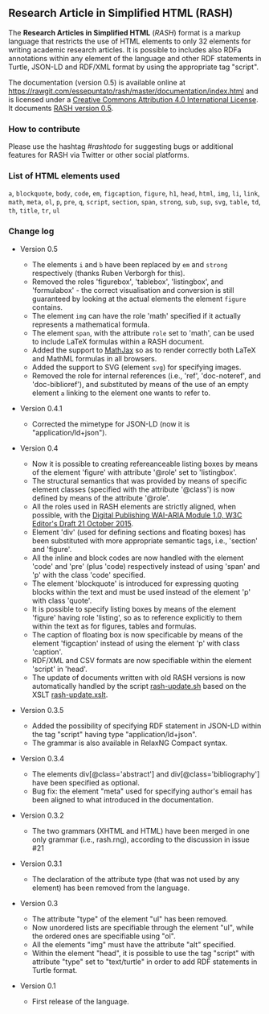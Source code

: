 ## Research Article in Simplified HTML (RASH)

The **Research Articles in Simplified HTML** (*RASH*) format is a markup language that restricts the use of HTML elements to only 32 elements for writing academic research articles. It is possible to includes also RDFa annotations within any element of the language and other RDF statements in Turtle, JSON-LD and RDF/XML format by using the appropriate tag "script". 

The documentation (version 0.5) is available online at https://rawgit.com/essepuntato/rash/master/documentation/index.html and is licensed under a [Creative Commons Attribution 4.0 International License](http://creativecommons.org/licenses/by/4.0/). It documents [RASH version 0.5](https://rawgit.com/essepuntato/rash/master/grammar/rash.rng).


### How to contribute

Please use the hashtag *#rashtodo* for suggesting bugs or additional features for RASH via Twitter or other social platforms.


### List of HTML elements used

<code>a</code>, <code>blockquote</code>, <code>body</code>, <code>code</code>, <code>em</code>, <code>figcaption</code>, <code>figure</code>, <code>h1</code>, <code>head</code>, <code>html</code>, <code>img</code>, <code>li</code>, <code>link</code>, <code>math</code>, <code>meta</code>, <code>ol</code>, <code>p</code>, <code>pre</code>, <code>q</code>, <code>script</code>, <code>section</code>, <code>span</code>, <code>strong</code>, <code>sub</code>, <code>sup</code>, <code>svg</code>, <code>table</code>, <code>td</code>, <code>th</code>, <code>title</code>, <code>tr</code>, <code>ul</code>


### Change log
* Version 0.5
  * The elements ``i`` and ``b`` have been replaced by ``em`` and ``strong`` respectively (thanks Ruben Verborgh for this).
  * Removed the roles 'figurebox', 'tablebox', 'listingbox', and 'formulabox' - the correct visualisation and conversion is still guaranteed by looking at the actual elements the element ``figure`` contains.
  * The element ``img`` can have the role 'math' specified if it actually represents a mathematical formula.
  * The element ``span``, with the attribute ``role`` set to 'math', can be used to include LaTeX formulas within a RASH document.
  * Added the support to [MathJax](http://mathjax.org) so as to render correctly both LaTeX and MathML formulas in all browsers.
  * Added the support to SVG (element ``svg``) for specifying images.
  * Removed the role for internal references (i.e., 'ref', 'doc-noteref', and 'doc-biblioref'), and substituted by means of the use of an empty element ``a`` linking to the element one wants to refer to.

* Version 0.4.1
  * Corrected the mimetype for JSON-LD (now it is "application/ld+json").
  
* Version 0.4
  * Now it is possible to creating refereanceable listing boxes by means of the element 'figure' with attribute '@role' set to 'listingbox'.
  * The structural semantics that was provided by means of specific element classes (specified with the attribute '@class') is now defined by means of the attribute '@role'. 
  * All the roles used in RASH elements are strictly aligned, when possible, with the [Digital Publishing WAI-ARIA Module 1.0, W3C Editor's Draft 21 October 2015](https://rawgit.com/w3c/aria/master/aria/dpub.html).
  * Element 'div' (used for defining sections and floating boxes) has been substituted with more appropriate semantic tags, i.e., 'section' and 'figure'.
  * All the inline and block codes are now handled with the element 'code' and 'pre' (plus 'code) respectively instead of using 'span' and 'p' with the class 'code' specified.
  * The element 'blockquote' is introduced for expressing quoting blocks within the text and must be used instead of the element 'p' with class 'quote'.
  * It is possible to specify listing boxes by means of the element 'figure' having role 'listing', so as to reference explicitly to them within the text as for figures, tables and formulas.
  * The caption of floating box is now specificable by means of the element 'figcaption' instead of using the element 'p' with class 'caption'.
  * RDF/XML and CSV formats are now specifiable within the element 'script' in 'head'.
  * The update of documents written with old RASH versions is now automatically handled by the script [rash-update.sh](https://github.com/essepuntato/rash/blob/master/tools/rash-update.sh) based on the XSLT [rash-update.xslt](https://github.com/essepuntato/rash/blob/master/xslt/rash-update.xsl).

* Version 0.3.5
  * Added the possibility of specifying RDF statement in JSON-LD within the tag "script" having type "application/ld+json".
  * The grammar is also available in RelaxNG Compact syntax.

* Version 0.3.4
  * The elements div[@class='abstract'] and div[@class='bibliography'] have been specified as optional.
  * Bug fix: the element "meta" used for specifying author's email has been aligned to what introduced in the documentation.

* Version 0.3.2
  * The two grammars (XHTML and HTML) have been merged in one only grammar (i.e., rash.rng), according to the discussion in issue #21

* Version 0.3.1
  * The declaration of the attribute type (that was not used by any element) has been removed from the language.

* Version 0.3
  * The attribute "type" of the element "ul" has been removed.
  * Now unordered lists are specifiable through the element "ul", while the ordered ones are specifiable using "ol".
  * All the elements "img" must have the attribute "alt" specified.
  * Within the element "head", it is possible to use the tag "script" with attribute "type" set to "text/turtle" in order to add RDF statements in Turtle format.
  
* Version 0.1
  * First release of the language.
